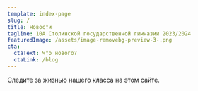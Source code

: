 ```yaml
---
template: index-page
slug: /
title: Новости
tagline: 10А Столинской государственной гимназии 2023/2024
featuredImage: /assets/image-removebg-preview-3-.png
cta:
  ctaText: Что нового?
  ctaLink: /blog
---
```

<meta name="yandex-verification" content="8578b4db27d073dc" />

Следите за жизнью нашего класса на этом сайте.